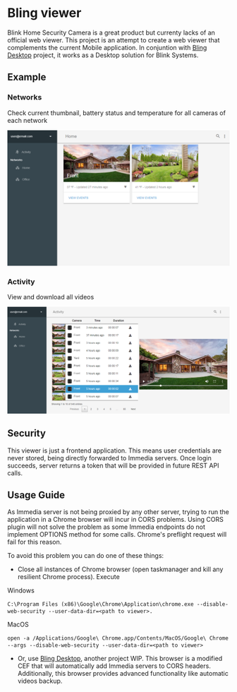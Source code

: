 # Bling viewer
Blink Home Security Camera is a great product but currenty lacks of an official web viewer. This project is an attempt to create a web viewer that complements the current Mobile application. In conjuntion with [Bling Desktop](https://github.com/lurume84/bling-desktop) project, it works as a Desktop solution for Blink Systems.

## Example
### Networks
Check current thumbnail, battery status and temperature for all cameras of each network

![](img/example1.png)
### Activity
View and download all videos

![](img/example2.png)

## Security
This viewer is just a frontend application. This means user credentials are never stored, being directly forwarded to Immedia servers. 
Once login succeeds, server returns a token that will be provided in future REST API calls. 

## Usage Guide
As Immedia server is not being proxied by any other server, trying to run the application in a Chrome browser will incur in CORS problems. 
Using CORS plugin will not solve the problem as some Immedia endpoints do not implement OPTIONS method for some calls. Chrome's preflight request 
will fail for this reason. 

To avoid this problem you can do one of these things:

* Close all instances of Chrome browser (open taskmanager and kill any resilient Chrome process). Execute 

Windows
```
C:\Program Files (x86)\Google\Chrome\Application\chrome.exe --disable-web-security --user-data-dir=<path to viewer>. 
```
MacOS
```
open -a /Applications/Google\ Chrome.app/Contents/MacOS/Google\ Chrome --args --disable-web-security --user-data-dir=<path to viewer>
```

* Or, use [Bling Desktop](https://github.com/lurume84/bling-desktop), another project WIP. This browser is a modified CEF that will automatically add Immedia servers to CORS headers. 
Additionally, this browser provides advanced functionality like automatic videos backup.
